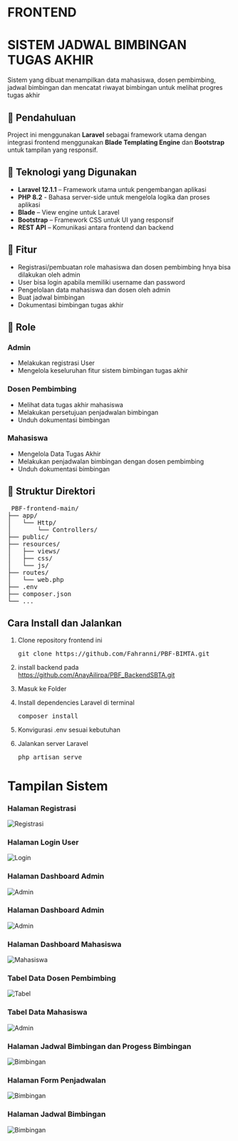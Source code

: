 # FRONTEND
# SISTEM JADWAL BIMBINGAN TUGAS AKHIR
Sistem yang dibuat menampilkan data mahasiswa, dosen pembimbing, jadwal bimbingan dan mencatat riwayat bimbingan untuk melihat progres tugas akhir

## 📌 Pendahuluan
Project ini menggunakan **Laravel** sebagai framework utama dengan integrasi frontend menggunakan **Blade Templating Engine** dan **Bootstrap** untuk tampilan yang responsif.  

## 🚀 Teknologi yang Digunakan
- **Laravel 12.1.1** – Framework utama untuk pengembangan aplikasi
- **PHP 8.2** - Bahasa server-side untuk mengelola logika dan proses aplikasi
- **Blade** – View engine untuk Laravel
- **Bootstrap** – Framework CSS untuk UI yang responsif
- **REST API** – Komunikasi antara frontend dan backend

## 📆 Fitur
- Registrasi/pembuatan role mahasiswa dan dosen pembimbing hnya bisa dilakukan oleh admin
- User bisa login apabila memiliki username dan password
- Pengelolaan data mahasiswa dan dosen oleh admin
- Buat jadwal bimbingan
- Dokumentasi bimbingan tugas akhir

## 🔐 Role
### Admin 
- Melakukan registrasi User
- Mengelola keseluruhan fitur sistem bimbingan tugas akhir 
### Dosen Pembimbing
- Melihat data tugas akhir mahasiswa
- Melakukan persetujuan penjadwalan bimbingan
- Unduh dokumentasi bimbingan
### Mahasiswa
- Mengelola Data Tugas Akhir
- Melakukan penjadwalan bimbingan dengan dosen pembimbing
- Unduh dokumentasi bimbingan

## 📁 Struktur Direktori
<pre> PBF-frontend-main/
├── app/
│   └── Http/
│       └── Controllers/
├── public/
├── resources/
│   ├── views/
│   ├── css/
│   └── js/
├── routes/
│   └── web.php
├── .env
├── composer.json
└── ...</pre>

## Cara Install dan Jalankan
1. Clone repository frontend ini
   <pre>git clone https://github.com/Fahranni/PBF-BIMTA.git </pre>
   
3. install backend pada https://github.com/AnayAilirpa/PBF_BackendSBTA.git

4. Masuk ke Folder
   
6. Install dependencies Laravel di terminal
   <pre>composer install</pre>
   
7. Konvigurasi .env sesuai kebutuhan
   
9. Jalankan server Laravel
    <pre>php artisan serve</pre>

# Tampilan Sistem
### Halaman Registrasi
![Registrasi](image/registrasi.png)

### Halaman Login User
![Login](image/login.png)


### Halaman Dashboard Admin
![Admin](image/admin.png)

### Halaman Dashboard Admin
![Admin](image/dosen.png)

### Halaman Dashboard Mahasiswa
![Mahasiswa](image/mahasiswa.png)

### Tabel Data Dosen Pembimbing
![Tabel](image/tabledosen.png)

### Tabel Data Mahasiswa
![Admin](image/tablemahasiswa.png)

### Halaman Jadwal Bimbingan dan Progess Bimbingan
![Bimbingan](image/bimbingan1.png)

### Halaman Form Penjadwalan
![Bimbingan](image/bimbingan2.png)

### Halaman Jadwal Bimbingan
![Bimbingan](image/bimbingan3.png)

